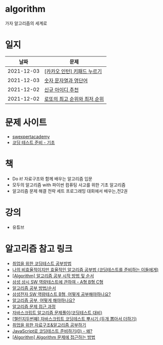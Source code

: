 # algorithm

가자 알고리즘의 세계로

# 일지

| 날짜       | 문제                                                                                                     |
| ---------- | -------------------------------------------------------------------------------------------------------- |
| 2021-12-03 | [[카카오 인턴] 키패드 누르기](https://github.com/42-mki/algorithm/tree/main/programmers/level_1/keypad)  |
| 2021-12-03 | [숫자 문자열과 영단어](https://github.com/42-mki/algorithm/tree/main/programmers/level_1/voca)           |
| 2021-12-02 | [신규 아이디 추천](https://github.com/42-mki/algorithm/tree/main/programmers/level_1/new_id)             |
| 2021-12-02 | [로또의 최고 순위와 최저 순위](https://github.com/42-mki/algorithm/tree/main/programmers/level_1/lottos) |

# 문제 사이트

- [swexpertacademy](https://swexpertacademy.com/main/main.do)
- [코딩 테스트 준비 - 기초](https://code.plus/course/51)

# 책

- Do it! 자료구조와 함께 배우는 알고리즘 입문
- 모두의 알고리즘 with 파이썬 컴퓨팅 사고를 위한 기초 알고리즘
- 알고리즘 문제 해결 전략 세트 프로그래밍 대회에서 배우는,전2권

# 강의

- 유튜브

# 알고리즘 참고 링크

- [취업을 위한 코딩테스트 공부방법](https://covenant.tistory.com/220)
- [나의 비효율적이지만 효율적인 알고리즘 공부법 (코딩테스트를 준비하는 이들에게)](https://zoomkoding.github.io/%ED%9A%8C%EA%B3%A0/2019/12/05/how-to-algo.html)
- [[Algorithm] 알고리즘 공부 시작 방법 및 순서](https://blog.yena.io/studynote/2018/11/14/Algorithm-Basic.html)
- [삼성 상시 SW 역량테스트에 관하여 - A형 B형 C형](https://royhelen.tistory.com/37)
- [알고리즘 공부 방법/순서](https://baactree.tistory.com/14)
- [삼성전자 SW 역량테스트 B형, 어떻게 공부해야하나요?](https://baactree.tistory.com/53)
- [알고리즘 공부, 어떻게 해야하나요?](https://baactree.tistory.com/52)
- [알고리즘 문제 접근 과정](https://www.secmem.org/blog/2021/07/18/How_to_approach_problems_1/)
- [자바스크립트 알고리즘 문제풀이(코딩테스트 대비)](https://www.inflearn.com/course/%EC%9E%90%EB%B0%94%EC%8A%A4%ED%81%AC%EB%A6%BD%ED%8A%B8-%EC%95%8C%EA%B3%A0%EB%A6%AC%EC%A6%98-%EB%AC%B8%EC%A0%9C%ED%92%80%EC%9D%B4#curriculum)
- [[챌린지두번째] 자바스크립트 코딩테스트 뿌시기 (두개 뽑아서 더하기)](https://marin-blog.tistory.com/43)
- [취업을 위한 자료구조&알고리즘 공부하기](https://velog.io/@dadumvu/%EC%B7%A8%EC%97%85%EC%9D%84-%EC%9C%84%ED%95%9C-%EC%9E%90%EB%A3%8C%EA%B5%AC%EC%A1%B0%EC%95%8C%EA%B3%A0%EB%A6%AC%EC%A6%98-%EA%B3%B5%EB%B6%80%ED%95%98%EA%B8%B0)
- [JavaScript로 코딩테스트 준비하기(0) - 왜?](https://velog.io/@bigsaigon333/Javascript%EB%A1%9C-%EC%BD%94%EB%94%A9%ED%85%8C%EC%8A%A4%ED%8A%B8-%EC%A4%80%EB%B9%84%ED%95%98%EA%B8%B01)
- [[Algorithm] Algorithm 문제에 접근하는 방법](https://ooeunz.tistory.com/27)


